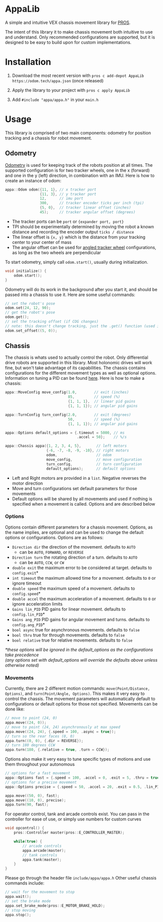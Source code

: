 # AppaLib
A simple and intuitive VEX chassis movement library for [PROS](https://pros.cs.purdue.edu/). 

The intent of this library it to make chassis movement both intuitive to use and understand. Only recommended configurations are supported, but it is designed to be easy to build upon for custom implementations. 

# Installation

1. Download the most recent version with `pros c add-depot AppaLib https://odom.tech/appa.json` (once released)

2. Apply the library to your project with `pros c apply AppaLib`

3. Add `#include "appa/appa.h"` in your `main.h`


# Usage
This library is comprised of two main components: odometry for position tracking and a chassis for robot movement.

## Odometry
[Odometry](https://wiki.purduesigbots.com/software/odometry) is used for keeping track of the robots position at all times. The supported configuration is for two tracker wheels, one in the x (forward) and one in the y (left) direction, in combination with an IMU. Here is how to create an instance of odom:
```c++
appa::Odom odom({11, 1}, // x tracker port
                {11, 3}, // y tracker port
                12,      // imu port
                300,     // tracker encoder ticks per inch (tpi)
                {5, 0},  // tracker linear offset (inches)
                45);     // tracker angular offset (degrees)
```

- The tracker ports can be `port` or `{expander port, port}`
- TPI should be experimentally determined by moving the robot a known distance and recording the encoder output `ticks / distance`
- The linear offset is `{x, y}` which is the distance from your tracking center to your center of mass
- The angular offset can be used for [angled tracker wheel](https://youtu.be/TqMNuXfKgMc?si=iwc8nQkSW-A0ZFeG&t=36) configurations, as long as the two wheels are perpendicular

To start odometry, simply call `odom.start()`, usually during initialization.

```c++
void initialize() {
    odom.start();
}
```

Odometry will do its work in the background after you start it, and should be passed into a chassis to use it. Here are some useful commands:

```c++
// set the robot's pose
odom.set(24, 12, 90);
// get the robot's pose
odom.get();
// set the tracking offset (if COG changes)
// note: this doesn't change tracking, just the .get() function (used in movements)
odom.set_offset((5, 0));
```

## Chassis
The chassis is whats used to actually control the robot. Only differential drive robots are supported in this library. Most holonomic drives will work fine, but won't take advantage of its capabilities. The chassis contains configurations for the different movement types as well as optional options. Information on tuning a PID can be found [here](https://wiki.purduesigbots.com/software/control-algorithms/pid-controller). Here is how to make a chassis:

```c++
appa::MoveConfig move_config(1.0,        // exit (inches)
                             85,         // speed (%)
                             {1, 1, 1},  // linear pid gains
                             {1, 1, 1}); // angular pid gains

appa::TurnConfig turn_config(2.0,        // exit (degrees)
                             50,         // speed (%)
                             {1, 1, 1}); // angular pid gains

appa::Options default_options = {.timeout = 5000, // ms
                                 .accel = 50};    // %/s

appa::Chassis appa({1, 2, 3, 4, 5},       // left motors
                   {-6, -7, -8, -9, -10}, // right motors
                   odom,                  // odom
                   move_config,           // move configuration
                   turn_config,           // turn configuration
                   default_options);      // default options
```
- Left and Right motors are provided in a `list`. Negative reverses the motor direction
- Move and turn configurations set default parameters for those movements
- Default options will be shared by all movements and used if nothing is specified when a movement is called. Options and are described below

### Options
Options contain different parameters for a chassis movement. Options, as the name implies, are optional and can be used to change the default options or configurations. Options are as follows:

- `Direction dir` the direction of the movement. defaults to `AUTO`
    - can be `AUTO`, `FORWARD`, or `REVERSE`
- `Direction turn` the rotating direction of a turn. defaults to `AUTO`
    - can be `AUTO`, `CCW`, or `CW`
- `double exit` the maximum error to be considered at target. defaults to `config.exit`*
- `int timeout` the maximum allowed time for a movement. defaults to `0` or ignore timeout
- `double speed` the maximum speed of a movement. defaults to `config.speed`*
- `double accel` the maximum acceleration of a movement. defaults to `0` or ignore acceleration limits
- `Gains lin_PID` PID gains for linear movement. defaults to `config.lin_PID`*
- `Gains ang_PID` PID gains for angular movement and turns. defaults to `config.ang_PID`*
- `bool async` true for asynchronous movements. defaults to `false`
- `bool thru` true for through movements. defaults to `false`
- `bool relative` true for relative movements. defaults to `false`

_*these options will be ignored in the default_options as the configurations take precedence_\
_(any options set with default_options will override the defaults above unless otherwise noted)_

### Movements
Currently, there are 2 different motion commands: `move(Point/Distance, Options)`, and `turn(Point/Angle, Options)`. This makes it very easy to control the chassis. The movement parameters will automatically default to configurations or default options for those not specified. Movements can be done like:

```c++
// move to point (24, 0)
appa.move((24, 0));
// move to point (24, 24) asynchronously at max speed
appa.move((24, 24), {.speed = 100, .async = true});
// turn so the rear faces (0, 0)
appa.turn((0, 0), {.dir = REVERSE});
// turn 180 degrees CCW
appa.turn(180, {.relative = true, .turn = CCW});
```

Options also make it very easy to tune specific types of motions and use them throughout your autonomous

```c++
// options for a fast movement
appa::Options fast = {.speed = 100, .accel = 0, .exit = 5, .thru = true};
// options for a precise movement
appa::Options precise = {.speed = 50, .accel = 20, .exit = 0.5, .lin_PID = (5, 0, 1)};

appa.move((50, 0), fast);
appa.move((10, 0), precise);
appa.turn(90, fast);
```

For operator control, tank and arcade controls exist. You can pass in the controller for ease of use, or simply use numbers for custom curves

```c++
void opcontrol() {
    pros::Controller master(pros::E_CONTROLLER_MASTER);

    while(true) {
        // arcade controls
        appa.arcade(master);
        // tank controls
        appa.tank(master);
    }
}
```
Please go through the header file `include/appa/appa.h` Other useful chassis commands include:
```c++
// wait for the movement to stop
appa.wait();
// set the brake mode
appa.set_brake_mode(pros::E_MOTOR_BRAKE_HOLD);
// stop moving
appa.stop();
```